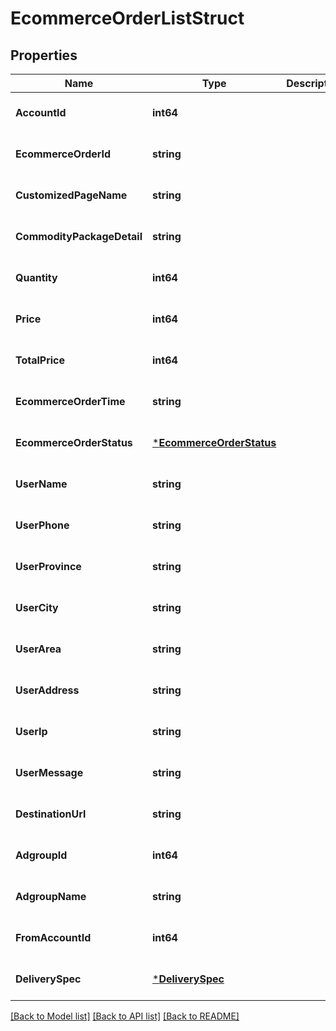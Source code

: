 # EcommerceOrderListStruct

## Properties
Name | Type | Description | Notes
------------ | ------------- | ------------- | -------------
**AccountId** | **int64** |  | [optional] [default to null]
**EcommerceOrderId** | **string** |  | [optional] [default to null]
**CustomizedPageName** | **string** |  | [optional] [default to null]
**CommodityPackageDetail** | **string** |  | [optional] [default to null]
**Quantity** | **int64** |  | [optional] [default to null]
**Price** | **int64** |  | [optional] [default to null]
**TotalPrice** | **int64** |  | [optional] [default to null]
**EcommerceOrderTime** | **string** |  | [optional] [default to null]
**EcommerceOrderStatus** | [***EcommerceOrderStatus**](EcommerceOrderStatus.md) |  | [optional] [default to null]
**UserName** | **string** |  | [optional] [default to null]
**UserPhone** | **string** |  | [optional] [default to null]
**UserProvince** | **string** |  | [optional] [default to null]
**UserCity** | **string** |  | [optional] [default to null]
**UserArea** | **string** |  | [optional] [default to null]
**UserAddress** | **string** |  | [optional] [default to null]
**UserIp** | **string** |  | [optional] [default to null]
**UserMessage** | **string** |  | [optional] [default to null]
**DestinationUrl** | **string** |  | [optional] [default to null]
**AdgroupId** | **int64** |  | [optional] [default to null]
**AdgroupName** | **string** |  | [optional] [default to null]
**FromAccountId** | **int64** |  | [optional] [default to null]
**DeliverySpec** | [***DeliverySpec**](delivery_spec.md) |  | [optional] [default to null]

[[Back to Model list]](../README.md#documentation-for-models) [[Back to API list]](../README.md#documentation-for-api-endpoints) [[Back to README]](../README.md)


